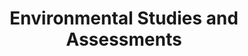 ---
title: "Environmental Studies and Assessments"
specialty: 
    enable : true
    main_title: "Environmental "
    color_title: "Studies and Assessments"
    case_studies1: Case
    case_studies2: Studies
    main_bg_image_webp: images/specialties/evaluations-studies/Evaluaciones-y-estudios-banner.jpg
    main_bg_image: images/specialties/evaluations-studies/Evaluaciones-y-estudios-banner.jpg
    image_webp: images/specialties/evaluations-studies/Evaluaciones-y-estudios-icono-1.png
    image: images/specialties/evaluations-studies/Evaluaciones-y-estudios-icono-1.png
    extra_title : Más de 20 proyectos similares
    extra_content : sobre evaluaciones y estudios sustentables en el ámbito nacional e internacional
    bg_image : "images/backgrounds/Background-blanco-2.jpg"
    bg_image_webp : "images/backgrounds/Background-blanco-2.jpg"
    description : "This is meta description"
    subtitle: "Innovative solutions, supported by solid technical information"
    text: "We carry out cabinet and field studies to evaluate and ensure the successful implementation of energy and urban infrastructure projects."
    icon: ""
    casestudy_item:
      # casestudy item loop
      - name: "Feasibility of a Waste to Energy Plant in Mexico"
        case_locations: Mexico City and the State of Mexico, Mexico
        case_years: "2018"
        case_clients: CC Investments
        case_id: ph1
        case_content: "Field research was carried out to identify the type of waste that reaches landfills in the metropolitan areas of the Toluca and Mexico City. In addition to physical characterization, laboratory tests were performed to have more data on the composition of solid waste, such as moisture and caloric power. Based on this information, an opinion was issued on the technical and economic feasibility of establishing a recycling or waste to energy power generation plant with the solid waste produced in the region."
        tab_image: images/specialties/evaluations-studies/Evaluacion-caso1.png
        tab_image_webp: images/specialties/evaluations-studies/Evaluacion-caso1.png
        case_image: images/specialties/evaluations-studies/Evaluacion-caso1.png
        case_image_webp: images/specialties/evaluations-studies/Evaluacion-caso1.png
      # casestudy item loop
      - name: "Study about construction waste and social housing waste in Mexico"
        case_locations: Mexico
        case_years: "2017"
        case_clients: Infonavit
        case_id: ph2
        case_content: "A study was done to define strategies or mechanisms promoted by the institute for the adequate management of the waste generated during the construction of housing units and the occupation of the dwellings. The objective of developing these strategies is to improve the living conditions of the beneficiaries in the housing units financed by the institute."
        tab_image: images/specialties/evaluations-studies/Evaluacion-caso2.png
        tab_image_webp: images/specialties/evaluations-studies/Evaluacion-caso2.png
        case_image: images/specialties/evaluations-studies/Evaluacion-caso2.png
        case_image_webp: images/specialties/evaluations-studies/Evaluacion-caso2.png
      # casestudy item loop
      - name: "Environmental Studies for a Wind Farm"
        case_locations: Tamaulipas, México
        case_years: 2016-2017
        case_clients: ZUMA ENERGY
        case_id: ph3
        case_content: "Various support services for the establishment of a 400 MW wind farm and its transmission lines were carried out. Some of services performed were environmental feasibility studies, environmental Due Diligence, flora and fauna field studies, Environmental Impact Assessment, Technical Justification Study for Land Use change. The project was conducted jointly with ENVIROSENSE."
        tab_image: images/specialties/evaluations-studies/Evaluacion-caso3.png
        tab_image_webp: images/specialties/evaluations-studies/Evaluacion-caso3.png
        case_image: images/specialties/evaluations-studies/Evaluacion-caso3.png
        case_image_webp: images/specialties/evaluations-studies/Evaluacion-caso3.png
---